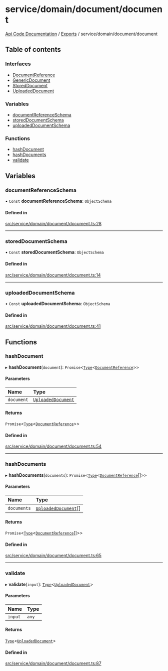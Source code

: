 # service/domain/document/document
 
[Api Code Documentation](../README.md) / [Exports](../modules.md) / service/domain/document/document

## Table of contents

### Interfaces

- [DocumentReference](../interfaces/service_domain_document_document.DocumentReference.md)
- [GenericDocument](../interfaces/service_domain_document_document.GenericDocument.md)
- [StoredDocument](../interfaces/service_domain_document_document.StoredDocument.md)
- [UploadedDocument](../interfaces/service_domain_document_document.UploadedDocument.md)

### Variables

- [documentReferenceSchema](service_domain_document_document.md#documentreferenceschema)
- [storedDocumentSchema](service_domain_document_document.md#storeddocumentschema)
- [uploadedDocumentSchema](service_domain_document_document.md#uploadeddocumentschema)

### Functions

- [hashDocument](service_domain_document_document.md#hashdocument)
- [hashDocuments](service_domain_document_document.md#hashdocuments)
- [validate](service_domain_document_document.md#validate)

## Variables

### documentReferenceSchema

• `Const` **documentReferenceSchema**: `ObjectSchema`

#### Defined in

[src/service/domain/document/document.ts:28](https://github.com/openkfw/TruBudget/blob/b9aaff0/api/src/service/domain/document/document.ts#L28)

___

### storedDocumentSchema

• `Const` **storedDocumentSchema**: `ObjectSchema`

#### Defined in

[src/service/domain/document/document.ts:14](https://github.com/openkfw/TruBudget/blob/b9aaff0/api/src/service/domain/document/document.ts#L14)

___

### uploadedDocumentSchema

• `Const` **uploadedDocumentSchema**: `ObjectSchema`

#### Defined in

[src/service/domain/document/document.ts:41](https://github.com/openkfw/TruBudget/blob/b9aaff0/api/src/service/domain/document/document.ts#L41)

## Functions

### hashDocument

▸ **hashDocument**(`document`): `Promise`<[`Type`](result.md#type)<[`DocumentReference`](../interfaces/service_domain_document_document.DocumentReference.md)\>\>

#### Parameters

| Name | Type |
| :------ | :------ |
| `document` | [`UploadedDocument`](../interfaces/service_domain_document_document.UploadedDocument.md) |

#### Returns

`Promise`<[`Type`](result.md#type)<[`DocumentReference`](../interfaces/service_domain_document_document.DocumentReference.md)\>\>

#### Defined in

[src/service/domain/document/document.ts:54](https://github.com/openkfw/TruBudget/blob/b9aaff0/api/src/service/domain/document/document.ts#L54)

___

### hashDocuments

▸ **hashDocuments**(`documents`): `Promise`<[`Type`](result.md#type)<[`DocumentReference`](../interfaces/service_domain_document_document.DocumentReference.md)[]\>\>

#### Parameters

| Name | Type |
| :------ | :------ |
| `documents` | [`UploadedDocument`](../interfaces/service_domain_document_document.UploadedDocument.md)[] |

#### Returns

`Promise`<[`Type`](result.md#type)<[`DocumentReference`](../interfaces/service_domain_document_document.DocumentReference.md)[]\>\>

#### Defined in

[src/service/domain/document/document.ts:65](https://github.com/openkfw/TruBudget/blob/b9aaff0/api/src/service/domain/document/document.ts#L65)

___

### validate

▸ **validate**(`input`): [`Type`](result.md#type)<[`UploadedDocument`](../interfaces/service_domain_document_document.UploadedDocument.md)\>

#### Parameters

| Name | Type |
| :------ | :------ |
| `input` | `any` |

#### Returns

[`Type`](result.md#type)<[`UploadedDocument`](../interfaces/service_domain_document_document.UploadedDocument.md)\>

#### Defined in

[src/service/domain/document/document.ts:87](https://github.com/openkfw/TruBudget/blob/b9aaff0/api/src/service/domain/document/document.ts#L87)
